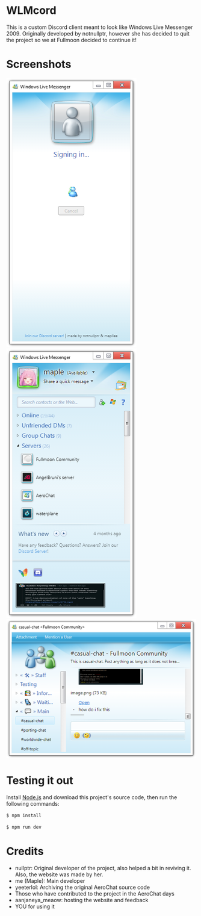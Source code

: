 # WLMcord

This is a custom Discord client meant to look like Windows Live Messenger 2009.
Originally developed by notnullptr, however she has decided to quit the project so we at Fullmoon decided to continue it!

# Screenshots
![image](https://github.com/fullmoon-community/wlmcord/blob/main/github-images/login-screenshot.png)
![image](https://github.com/fullmoon-community/wlmcord/blob/main/github-images/home-screenshot.png)
![image](https://github.com/fullmoon-community/wlmcord/blob/main/github-images/chat-screenshot.png)
# Testing it out
Install [Node.js](https://nodejs.org) and download this project's source code, then run the following commands:

```bash
$ npm install
```

```bash
$ npm run dev
```
# Credits
- nullptr: Original developer of the project, also helped a bit in reviving it. Also, the website was made by her.
- me (Maple): Main developer
- yeeterlol: Archiving the original AeroChat source code
- Those who have contributed to the project in the AeroChat days
- aanjaneya_meaow: hosting the website and feedback
- YOU for using it
